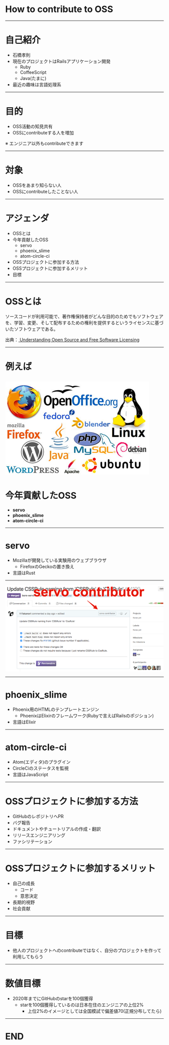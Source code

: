 # How to contribute to OSS

---

# 自己紹介
* 石橋孝則
* 現在のプロジェクトはRailsアプリケーション開発
  * Ruby
  * CoffeeScript
  * Java(たまに)
* 最近の趣味は言語処理系

---
# 目的
* OSS活動の知見共有
* OSSにcontributeする人を増加

※ エンジニア以外もcontributeできます

---
# 対象
* OSSをあまり知らない人
* OSSにcontributeしたことない人

---

# アジェンダ
* OSSとは
* 今年貢献したOSS
  * servo
  * phoenix_slime
  * atom-circle-ci
* OSSプロジェクトに参加する方法
* OSSプロジェクトに参加するメリット
* 目標

---

# OSSとは
ソースコードが利用可能で、著作権保持者がどんな目的のためでもソフトウェアを、学習、変更、そして配布するための権利を提供するというライセンスに基づいたソフトウェアである。

出典：[ Understanding Open Source and Free Software Licensing](https://books.google.co.jp/books?id=04jG7TTLujoC&pg=PA4&redir_esc=y&hl=ja#v=onepage&q&f=false)

---
# 例えば
![Slideck](images/OSS.png)
---
# 今年貢献したOSS
* **servo**
* **phoenix_slime**
* **atom-circle-ci**

---
# servo
* Mozillaが開発している実験用のウェブブラウザ
  * FirefoxのGeckoの置き換え
* 言語はRust

---
![Slideck](images/servo.png)

---
# phoenix_slime
* Phoenix用のHTMLのテンプレートエンジン
  * PhoenixはElixirのフレームワーク(Rubyで言えばRailsのポジション)
* 言語はElixir

---
# atom-circle-ci
* Atom(エディタ)のプラグイン
* CircleCiのステータスを監視
* 言語はJavaScript


---

# OSSプロジェクトに参加する方法
* GitHubのレポジトリへPR
* バグ報告
* ドキュメントやチュートリアルの作成・翻訳
* リリースエンジニアリング
* ファシリテーション

---

# OSSプロジェクトに参加するメリット
* 自己の成長
  * コード
  * 意思決定
* 長期的視野
* 社会貢献
---

# 目標
* 他人のプロジェクトへのcontributeではなく、自分のプロジェクトを作って利用してもらう

---

# 数値目標

* 2020年までにGitHubのstarを100個獲得
  * starを100個獲得しているのは日本在住のエンジニアの上位2%
    * 上位2%のイメージとしては全国模試で偏差値70(正規分布してたら)

---
# END
